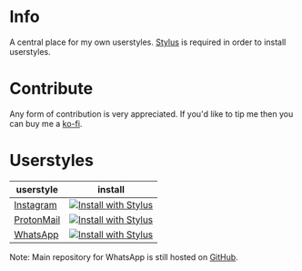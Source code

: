 # Info

A central place for my own userstyles. [Stylus](https://add0n.com/stylus.html) is required in order to install userstyles.


# Contribute

Any form of contribution is very appreciated. If you'd like to tip me then you can buy me a [ko-fi](https://ko-fi.com/vednoc).


# Userstyles

userstyle | install
--------  | --------
[Instagram](https://gitlab.com/vednoc/dark-instagram) | [![Install with Stylus](https://img.shields.io/badge/Install%20directly%20with-Stylus-285959.svg)](https://gitlab.com/vednoc/dark-instagram/raw/master/instagram.user.css)
[ProtonMail](https://gitlab.com/vednoc/dark-protonmail) | [![Install with Stylus](https://img.shields.io/badge/Install%20directly%20with-Stylus-285959.svg)](https://gitlab.com/vednoc/dark-protonmail/raw/master/protonmail.user.css)
[WhatsApp](https://gitlab.com/vednoc/onyx) | [![Install with Stylus](https://img.shields.io/badge/Install%20directly%20with-Stylus-285959.svg)](https://rawgit.com/vednoc/onyx/master/WhatsApp.user.css)

Note: Main repository for WhatsApp is still hosted on [GitHub](https://github.com/vednoc/onyx). 